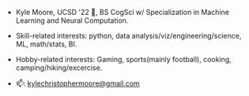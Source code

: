 - Kyle Moore, UCSD '22 🔱, BS CogSci w/ Specialization in Machine Learning and Neural Computation.

- Skill-related interests: python, data analysis/viz/engineering/science, ML, math/stats, BI.

- Hobby-related interests: Gaming, sports(mainly football), cooking, camping/hiking/excercise.

- 📫: kylechristophermoore@gmail.com
